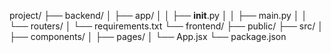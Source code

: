 project/
├── backend/
│   ├── app/
│   │   ├── __init__.py
│   │   ├── main.py
│   │   └── routers/
│   └── requirements.txt
└── frontend/
    ├── public/
    ├── src/
    │   ├── components/
    │   ├── pages/
    │   └── App.jsx
    └── package.json